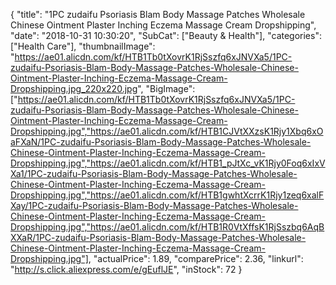 {
	"title": "1PC zudaifu Psoriasis Blam Body Massage Patches Wholesale Chinese Ointment Plaster Inching Eczema Massage Cream Dropshipping",
	"date": "2018-10-31 10:30:20",
	"SubCat": ["Beauty & Health"],
	"categories": ["Health Care"],
	"thumbnailImage": "https://ae01.alicdn.com/kf/HTB1Tb0tXovrK1RjSszfq6xJNVXa5/1PC-zudaifu-Psoriasis-Blam-Body-Massage-Patches-Wholesale-Chinese-Ointment-Plaster-Inching-Eczema-Massage-Cream-Dropshipping.jpg_220x220.jpg",
	"BigImage": ["https://ae01.alicdn.com/kf/HTB1Tb0tXovrK1RjSszfq6xJNVXa5/1PC-zudaifu-Psoriasis-Blam-Body-Massage-Patches-Wholesale-Chinese-Ointment-Plaster-Inching-Eczema-Massage-Cream-Dropshipping.jpg","https://ae01.alicdn.com/kf/HTB1CJVtXXzsK1Rjy1Xbq6xOaFXaN/1PC-zudaifu-Psoriasis-Blam-Body-Massage-Patches-Wholesale-Chinese-Ointment-Plaster-Inching-Eczema-Massage-Cream-Dropshipping.jpg","https://ae01.alicdn.com/kf/HTB1_pJtXc_vK1Rjy0Foq6xIxVXa1/1PC-zudaifu-Psoriasis-Blam-Body-Massage-Patches-Wholesale-Chinese-Ointment-Plaster-Inching-Eczema-Massage-Cream-Dropshipping.jpg","https://ae01.alicdn.com/kf/HTB1gwhtXcrrK1Rjy1zeq6xalFXay/1PC-zudaifu-Psoriasis-Blam-Body-Massage-Patches-Wholesale-Chinese-Ointment-Plaster-Inching-Eczema-Massage-Cream-Dropshipping.jpg","https://ae01.alicdn.com/kf/HTB1R0VtXffsK1RjSszbq6AqBXXaR/1PC-zudaifu-Psoriasis-Blam-Body-Massage-Patches-Wholesale-Chinese-Ointment-Plaster-Inching-Eczema-Massage-Cream-Dropshipping.jpg"],
	"actualPrice": 1.89,
	"comparePrice": 2.36,
	"linkurl": "http://s.click.aliexpress.com/e/gEuflJE",
	"inStock": 72
}
